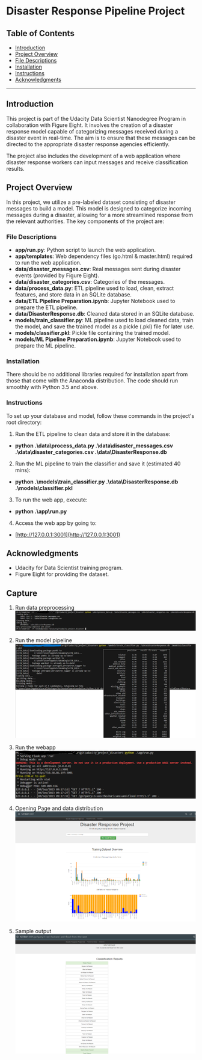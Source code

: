 # Disaster Response Pipeline Project

## Table of Contents
- [Introduction](#introduction)
- [Project Overview](#project-overview)
- [File Descriptions](#file-descriptions)
- [Installation](#installation)
- [Instructions](#instructions)
- [Acknowledgments](#acknowledgments)

---

## Introduction
This project is part of the Udacity Data Scientist Nanodegree Program in collaboration with Figure Eight. It involves the creation of a disaster response model capable of categorizing messages received during a disaster event in real-time. The aim is to ensure that these messages can be directed to the appropriate disaster response agencies efficiently.

The project also includes the development of a web application where disaster response workers can input messages and receive classification results.

## Project Overview
In this project, we utilize a pre-labeled dataset consisting of disaster messages to build a model. This model is designed to categorize incoming messages during a disaster, allowing for a more streamlined response from the relevant authorities. The key components of the project are:

### File Descriptions
- **app/run.py**: Python script to launch the web application.
- **app/templates**: Web dependency files (go.html & master.html) required to run the web application.
- **data/disaster_messages.csv**: Real messages sent during disaster events (provided by Figure Eight).
- **data/disaster_categories.csv**: Categories of the messages.
- **data/process_data.py**: ETL pipeline used to load, clean, extract features, and store data in an SQLite database.
- **data/ETL Pipeline Preparation.ipynb**: Jupyter Notebook used to prepare the ETL pipeline.
- **data/DisasterResponse.db**: Cleaned data stored in an SQLite database.
- **models/train_classifier.py**: ML pipeline used to load cleaned data, train the model, and save the trained model as a pickle (.pkl) file for later use.
- **models/classifier.pkl**: Pickle file containing the trained model.
- **models/ML Pipeline Preparation.ipynb**: Jupyter Notebook used to prepare the ML pipeline.

### Installation
There should be no additional libraries required for installation apart from those that come with the Anaconda distribution. The code should run smoothly with Python 3.5 and above.

### Instructions
To set up your database and model, follow these commands in the project's root directory:

1. Run the ETL pipeline to clean data and store it in the database: 
- **python .\data\process_data.py .\data\disaster_messages.csv .\data\disaster_categories.csv .\data\DisasterResponse.db**
2. Run the ML pipeline to train the classifier and save it (estimated 40 mins):
- **python .\models\train_classifier.py .\data\DisasterResponse.db .\models\classifier.pkl**
3. To run the web app, execute:
- **python .\app\run.py**
4. Access the web app by going to:
- [http://127.0.0.1:3001](http://127.0.0.1:3001)

## Acknowledgments
- Udacity for Data Scientist training program.
- Figure Eight for providing the dataset.

## Capture

1. Run data preprocessing
![image](https://github.com/Rifyal-Rac/Project_Disaster_Udc/blob/main/capture/4First%20data%20preprocessing.png)

2. Run the model pipeline
![image](https://github.com/Rifyal-Rac/Project_Disaster_Udc/blob/main/capture/2Run%20the%20model%20pipeline.png)

3. Run the webapp
![image](https://github.com/Rifyal-Rac/Project_Disaster_Udc/blob/main/capture/3Run%20webapp.png)

4. Opening Page and data distribution
![image](https://github.com/Rifyal-Rac/Project_Disaster_Udc/blob/main/capture/1Opening%20Page%20with%20training%20data%20distribution.png)

5. Sample output
![image](https://github.com/Rifyal-Rac/Project_Disaster_Udc/blob/main/capture/5Result%20output.png)





